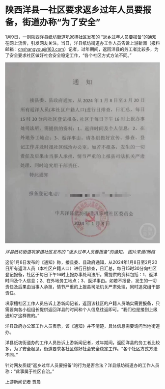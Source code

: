 # 陕西洋县一社区要求返乡过年人员要报备，街道办称“为了安全”

​1月9日，一则陕西洋县纸坊街道巩家槽社区发布的
“返乡过年人员要报备”的通知在网上流传，引发网友关注。当日，洋县纸坊街道办工作人员告诉上游新闻（报料邮箱：cnshangyou@163.com）记者，过年期间，返回洋县的务工者比较多，为了安全要求社区做好社会安全稳定工作，“各个社区方式方法不同。”

![d1ee4759b0c1ea4d8d9652554bdcbeef.jpg](https://raw.githubusercontent.com/qqhsx/qqnews_image/main/2024/01/09/陕西洋县一社区要求返乡过年人员要报备，街道办称“为了安全”/d1ee4759b0c1ea4d8d9652554bdcbeef.jpg)

_洋县纸坊街道巩家槽社区发布的 “返乡过年人员要报备”的通知。 图片来源/网络_

这份1月8日发布的《通知》称，接县委、县政府通知，从2024年1月8日至2月20日所有返洋人员（本社区户籍人口）进行日排查，日汇总，每日15时30分向社区登记报备，社区于每日下午16时上报办事处司法所。需提供的资料包括：1、返洋时间及个人信息；2、在外地务工地点；3、返洋事由。如若不报备，发生的一切责任及后果由当事人承担，情节严重的上报县司法机关严肃处理，同时追究组干部责任。

巩家槽社区工作人员告诉上游新闻记者，返回该社区的户籍人员确实需要报备，只需要向各小组组长提供返回洋县的时间和个人信息往返即可。“我们也是接到上级通知才这样做的。”

洋县政府办公室工作人员表示，该《通知》并不清楚，具体信息需要询问当地街道办。

洋县纸坊街道办的工作人员告诉上游新闻记者，过年期间，返回洋县的务工者比较多，为了安全起见，街道要求各社区做好社会安全稳定工作。“各个社区方式方法不同。”

针对网友质疑“返乡过年人员要报备”的行为是否合法？洋县纸坊街道办的工作人员称：“此事属于社区自治。”​

​​​​​​​​​​​上游新闻记者 贾晨

